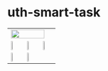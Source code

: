 # uth-smart-task

<div align="center">
  <table>
    <tr>
      <td colspan="3">
        <img src="https://github.com/user-attachments/assets/6b72a652-6521-4658-b613-52a7157e06bf" width="90%">
      </td>
    </tr>
    <tr>
      <td><img src="https://github.com/user-attachments/assets/f6eafea5-65ad-40ef-858e-feeb73d0a4fb" width="30%"></td>
      <td><img src="https://github.com/user-attachments/assets/4da4c43a-dfae-4f16-9f73-ab99aa0ceb34" width="30%"></td>
      <td><img src="https://github.com/user-attachments/assets/f4a090f6-9062-405b-a377-111c4850eab9" width="30%"></td>
    </tr>
    <tr>
      <td><img src="https://github.com/user-attachments/assets/8565495f-39a3-4e2f-8af2-e44116932d48" width="45%"></td>
      <td><img src="https://github.com/user-attachments/assets/ffd41f6b-23bd-4fca-8c7f-51616be017b3" width="45%"></td>
    </tr>
  </table>
</div>


